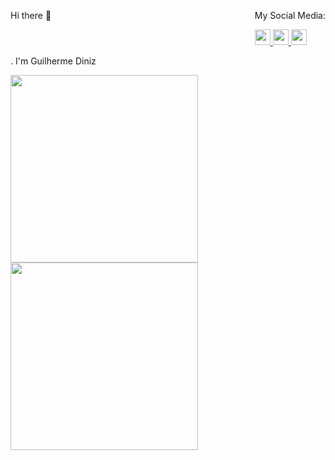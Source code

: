<div style="display: flex; justify-content: space-between;">
  <div>
    <p>Hi there 👋</p>
  </div>
  <div>
    <p>My Social Media:</p>
    <a href="https://stackoverflow.com/users/20767786/guilherme-diniz" target="blank">
      <img src="https://www.vectorlogo.zone/logos/stackoverflow/stackoverflow-tile.svg" style="width:25px; height:25px;" />
    </a>
    <a href="https://www.linkedin.com/in/guilhermefdiniz/" target="blank">
      <img src="https://cdn.icon-icons.com/icons2/3041/PNG/512/linkedin_logo_icon_189225.png" style="width:25px; height:25px;" />
    </a>
    <a href="https://www.instagram.com/guilherme.f.diniz/" target="blank">
      <img src="https://www.itabirito.mg.leg.br/imagens/insta.png/image" style="width:25px; height:25px;" />
    </a>
  </div>
</div>

. I'm Guilherme Diniz

<!--
**GuilhermeFDiniz/GuilhermeFDiniz** is a ✨ _special_ ✨ repository because its `README.md` (this file) appears on your GitHub profile.

Here are some ideas to get you started:

- 🔭 I’m currently working on ...
- 🌱 I’m currently learning ...
- 👯 I’m looking to collaborate on ...
- 🤔 I’m looking for help with ...
- 💬 Ask me about ...
- 📫 How to reach me: ...
- 😄 Pronouns: ...
- ⚡ Fun fact: ...
-->



<div>
<a href="https://github.com/GuilhermeFDiniz">
  <img align="center" src="https://github-readme-stats.vercel.app/api/top-langs/?username=GuilhermeFDiniz&layout=compact&langs_count=4&theme=chartreuse-dark" style="width:300px;" />
</a>
<a href="https://github.com/GuilhermeFDiniz">
  <img align="center" src="https://github-readme-stats.vercel.app/api?username=GuilhermeFDiniz&show_icons=true&theme=chartreuse-dark" style="width:300px;" />
</a>
</div>
<br></br>
<div>
  
